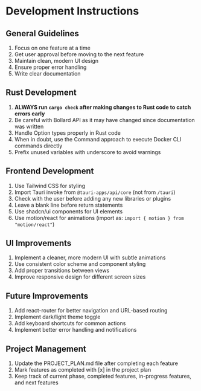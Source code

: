 # Development Instructions

## General Guidelines

1. Focus on one feature at a time
2. Get user approval before moving to the next feature
3. Maintain clean, modern UI design
4. Ensure proper error handling
5. Write clear documentation

## Rust Development

1. **ALWAYS run `cargo check` after making changes to Rust code to catch errors early**
2. Be careful with Bollard API as it may have changed since documentation was written
3. Handle Option types properly in Rust code
4. When in doubt, use the Command approach to execute Docker CLI commands directly
5. Prefix unused variables with underscore to avoid warnings

## Frontend Development

1. Use Tailwind CSS for styling
2. Import Tauri invoke from `@tauri-apps/api/core` (not from `/tauri`)
3. Check with the user before adding any new libraries or plugins
4. Leave a blank line before return statements
5. Use shadcn/ui components for UI elements
6. Use motion/react for animations (import as: `import { motion } from "motion/react"`)

## UI Improvements

1. Implement a cleaner, more modern UI with subtle animations
2. Use consistent color scheme and component styling
3. Add proper transitions between views
4. Improve responsive design for different screen sizes

## Future Improvements

1. Add react-router for better navigation and URL-based routing
2. Implement dark/light theme toggle
3. Add keyboard shortcuts for common actions
4. Implement better error handling and notifications

## Project Management

1. Update the PROJECT_PLAN.md file after completing each feature
2. Mark features as completed with [x] in the project plan
3. Keep track of current phase, completed features, in-progress features, and next features
